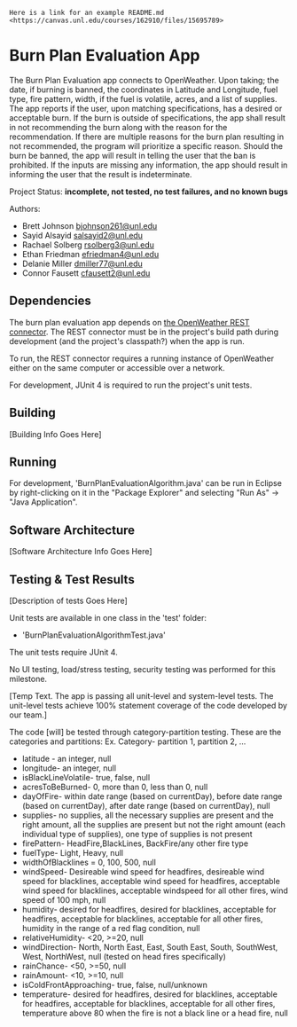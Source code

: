 	Here is a link for an example README.md <https://canvas.unl.edu/courses/162910/files/15695789>

# Burn Plan Evaluation App

The Burn Plan Evaluation app connects to OpenWeather. Upon taking; the date, if burning is banned, the coordinates in Latitude and Longitude, fuel type, fire pattern, width, if the fuel is volatile, acres, and a list of supplies. The app reports if the user, upon matching specifications, has a desired or acceptable burn. If the burn is outside of specifications, the app shall result in not recommending the burn along with the reason for the recommendation. If there are multiple reasons for the burn plan resulting in not recommended, the program will prioritize a specific reason. Should the burn be banned, the app will result in telling the user that the ban is prohibited. If the inputs are missing any information, the app should result in informing the user that the result is indeterminate.

Project Status: **incomplete, not tested, no test failures, and no known bugs**

Authors:
*	Brett Johnson <bjohnson261@unl.edu>
*	Sayid Alsayid <salsayid2@unl.edu>
*	Rachael Solberg <rsolberg3@unl.edu>
*	Ethan Friedman <efriedman4@unl.edu>
*	Delanie Miller <dmiller77@unl.edu>
*	Connor Fausett <cfausett2@unl.edu>

## Dependencies

The burn plan evaluation app depends on [the OpenWeather REST connector](https://git.unl.edu/soft-core/soft-160/openweather-rest-and-file-connector).
The REST connector must be in the project's build path during development (and the project's classpath?) when the app is run.

To run, the REST connector requires a running instance of OpenWeather either
on the same computer or accessible over a network.

For development, JUnit 4 is required to run the project's unit tests.

## Building

[Building Info Goes Here]

## Running

For development, 'BurnPlanEvaluationAlgorithm.java' can be run in Eclipse by right-clicking on it in the "Package Explorer" and selecting "Run As" → "Java Application".

## Software Architecture

[Software Architecture Info Goes Here]

## Testing & Test Results

[Description of tests Goes Here]

Unit tests are available in one class in the 'test' folder:
* 'BurnPlanEvaluationAlgorithmTest.java'

The unit tests require JUnit 4.

No UI testing, load/stress testing, security testing was performed for this milestone.

[Temp Text. The app is passing all unit-level and system-level tests. The unit-level tests
achieve 100% statement coverage of the code developed by our team.]

The code [will] be tested through category-partition testing. These are the categories and partitions:
Ex. Category- partition 1, partition 2, ...
* latitude - an integer, null
* longitude- an integer, null
* isBlackLineVolatile- true, false, null
* acresToBeBurned- 0, more than 0, less than 0, null
* dayOfFire- within date range (based on currentDay), before date range (based on currentDay), after date range (based on currentDay), null
* supplies- no supplies, all the necessary supplies are present and the right amount, all the supplies are present but not the right amount (each individual type of supplies), one type of supplies is not present
* firePattern- HeadFire,BlackLines, BackFire/any other fire type
* fuelType- Light, Heavy, null
* widthOfBlacklines = 0, 100, 500, null
* windSpeed- Desireable wind speed for headfires, desireable wind speed for blacklines, acceptable wind speed for headfires, acceptable wind speed for blacklines, acceptable windspeed for all other fires, wind speed of 100 mph, null
* humidity- desired for headfires, desired for blacklines, acceptable for headfires, acceptable for blacklines, acceptable for all other fires, humidity in the range of a red flag condition, null
* relativeHumidity- <20, >=20, null
* windDirection- North, North East, East, South East, South, SouthWest, West, NorthWest, null (tested on head fires specifically)
* rainChance- <50, >=50, null
* rainAmount- <10, >=10, null
* isColdFrontApproaching- true, false, null/unknown
* temperature- desired for headfires, desired for blacklines, acceptable for headfires, acceptable for blacklines, acceptable for all other fires, temperature above 80 when the fire is not a black line or a head fire, null

